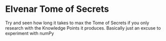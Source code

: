 # Elvenar Tome of Secrets

Try and seen how long it takes to max the Tome of Secrets if you only research with the Knowledge Points it produces.
Basically just an excuse to experiment with numPy
